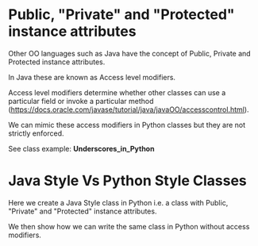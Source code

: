 # Public, "Private" and "Protected" instance attributes
Other OO languages such as Java have the concept of Public, Private and Protected instance attributes.

In Java these are known as Access level modifiers.

Access level modifiers determine whether other classes can use a particular field or invoke a particular method (https://docs.oracle.com/javase/tutorial/java/javaOO/accesscontrol.html).

We can mimic these access modifiers in Python classes but they are not strictly enforced. 

See class example: <strong>Underscores_in_Python</strong>

# Java Style Vs Python Style Classes
Here we create a Java Style class in Python i.e. a class with Public, "Private" and "Protected" instance attributes.

We then show how we can write the same class in Python without access modifiers.
